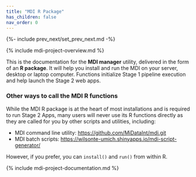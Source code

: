 ```yaml
---
title: "MDI R Package"
has_children: false
nav_order: 0
---
```


{%- include prev_next/set_prev_next.md -%}


{% include mdi-project-overview.md %}

This is the documentation for the **MDI manager** utility,
delivered in the form of an **R package**.
It will help you install and run the MDI on your server,
desktop or laptop computer. Functions initialize Stage 1 pipeline
execution and help launch the Stage 2 web apps.

### Other ways to call the MDI R functions

While the MDI R package is at the heart of most installations
and is required to run Stage 2 Apps, many users will never
use its R functions directly as they are called for
you by other scripts and utilities, including:

- MDI command line utility: <https://github.com/MiDataInt/mdi.git>
- MDI batch scripts: <https://wilsonte-umich.shinyapps.io/mdi-script-generator/>

However, if you prefer, you can <code>install()</code> and 
<code>run()</code> from within R.

{% include mdi-project-documentation.md %}
